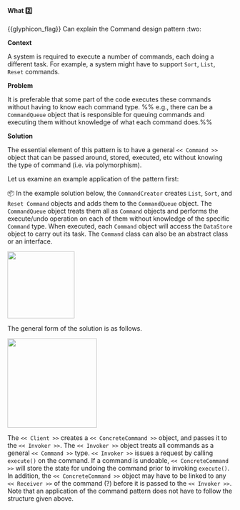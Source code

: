 <div id="title">

#### What :two:

</div>
<span id="outcomes">{{glyphicon_flag}} Can explain the Command design pattern :two:</span>

<div id="body">

**Context**

A system is required to execute a number of commands, each doing a different task. For example, a system might have to support `Sort`, `List`, `Reset` commands.

**Problem**

It is preferable that some part of the code executes these commands without having to know each command type. %%&nbsp;e.g., there can be a `CommandQueue` object that is responsible for queuing commands and executing them without knowledge of what each command does.%%

**Solution**

The essential element of this pattern is to have a general `<< Command >>` object that can be passed around, stored, executed, etc without knowing the type of command (i.e. via polymorphism). 

Let us examine an example application of the pattern first:

<tip-box>

:package: In the example solution below, the `CommandCreator` creates `List`, `Sort`, and `Reset Command` objects and adds them to the `CommandQueue` object. The `CommandQueue` object treats them all as `Command` objects and performs the execute/undo operation on each of them without knowledge of the specific `Command` type. When executed, each `Command` object will access the `DataStore` object to carry out its task. The `Command` class can also be an abstract class or an interface.

<img src="{{baseUrl}}/designPatterns/command/what/images/commandCreator.png" height="150" />
<p/>

</tip-box>

The general form of the solution is as follows.

<img src="{{baseUrl}}/designPatterns/command/what/images/clientInvoker.png" height="200" />
<p/>

The `<< Client >>` creates a `<< ConcreteCommand >>` object, and passes it to the `<< Invoker >>`. The `<< Invoker >>` object treats all commands as a general `<< Command >>` type.  `<< Invoker >>` issues a request by calling `execute()` on the command. If a command is undoable, `<< ConcreteCommand >>` will store the state for undoing the command prior to invoking `execute()`.  In addition, the `<< ConcreteCommand >>` object may have to be linked to any `<< Receiver >>` of the command (<tooltip content="the object the command will operate on, in case different commands operate on different objects">?</tooltip>) before it is passed to the `<< Invoker >>`. Note that an application of the command pattern does not have to follow the structure given above. 

</div>

<div id="extras">
</div>